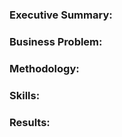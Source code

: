 <h1 align='center'></h1>

<h3>Executive Summary:</h3>

<h3>Business Problem:</h3>

<h3>Methodology:</h3>

<h3>Skills:</h3>

<h3>Results:</h3>

